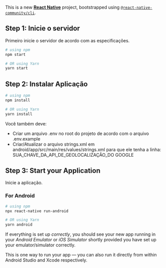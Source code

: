 This is a new [**React Native**](https://reactnative.dev) project, bootstrapped using [`@react-native-community/cli`](https://github.com/react-native-community/cli).

## Step 1: Inicie o servidor

Primeiro inicie o servidor de acordo com as especificações.

```bash
# using npm
npm start

# OR using Yarn
yarn start
```

## Step 2: Instalar Aplicação

```bash
# using npm
npm install

# OR using Yarn
yarn install
```

Você também deve:

- Criar um arquivo .env no root do projeto de acordo com o arquivo .env.example
- Criar/Atualizar o arquivo strings.xml em android/app/src/main/res/values/strings.xml para que ele tenha a linha:
  <string name="google_maps_key" templateMergeStrategy="preserve" translatable="false">SUA_CHAVE_DA_API_DE_GEOLOCALIZAÇÃO_DO GOOGLE</string>

## Step 3: Start your Application

Inicie a aplicação.

### For Android

```bash
# using npm
npx react-native run-android

# OR using Yarn
yarn android
```

If everything is set up _correctly_, you should see your new app running in your _Android Emulator_ or _iOS Simulator_ shortly provided you have set up your emulator/simulator correctly.

This is one way to run your app — you can also run it directly from within Android Studio and Xcode respectively.
